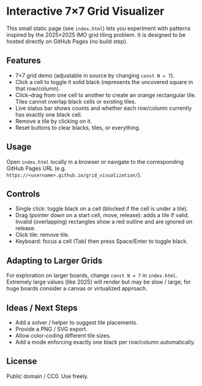 Interactive 7×7 Grid Visualizer
================================

This small static page (see `index.html`) lets you experiment with patterns inspired by the 2025×2025 IMO grid tiling problem. It is designed to be hosted directly on GitHub Pages (no build step).

Features
--------
* 7×7 grid demo (adjustable in source by changing `const N = 7`).
* Click a cell to toggle it solid black (represents the uncovered square in that row/column).
* Click–drag from one cell to another to create an orange rectangular tile. Tiles cannot overlap black cells or existing tiles.
* Live status bar shows counts and whether each row/column currently has exactly one black cell.
* Remove a tile by clicking on it.
* Reset buttons to clear blacks, tiles, or everything.

Usage
-----
Open `index.html` locally in a browser or navigate to the corresponding GitHub Pages URL (e.g. `https://<username>.github.io/grid_visualization/`).

Controls
--------
* Single click: toggle black on a cell (blocked if the cell is under a tile).
* Drag (pointer down on a start cell, move, release): adds a tile if valid. Invalid (overlapping) rectangles show a red outline and are ignored on release.
* Click tile: remove tile.
* Keyboard: focus a cell (Tab) then press Space/Enter to toggle black.


Adapting to Larger Grids
------------------------
For exploration on larger boards, change `const N = 7` in `index.html`. Extremely large values (like 2025) will render but may be slow / large; for huge boards consider a canvas or virtualized approach.

Ideas / Next Steps
------------------
* Add a solver / helper to suggest tile placements.
* Provide a PNG / SVG export.
* Allow color-coding different tile sizes.
* Add a mode enforcing exactly one black per row/column automatically.

License
-------
Public domain / CC0. Use freely.


